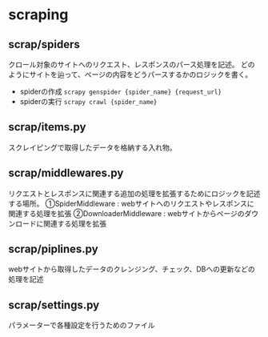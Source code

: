 # scraping

## scrap/spiders
クロール対象のサイトへのリクエスト、レスポンスのパース処理を記述。
どのようにサイトを辿って、ページの内容をどうパースするかのロジックを書く。
- spiderの作成
`scrapy genspider {spider_name} {request_url}`
- spiderの実行
`scrapy crawl {spider_name}`

## scrap/items.py
スクレイピングで取得したデータを格納する入れ物。

## scrap/middlewares.py
リクエストとレスポンスに関連する追加の処理を拡張するためにロジックを記述する場所。
①SpiderMiddleware : webサイトへのリクエストやレスポンスに関連する処理を拡張
②DownloaderMiddleware : webサイトからページのダウンロードに関連する処理を拡張

## scrap/piplines.py
webサイトから取得したデータのクレンジング、チェック、DBへの更新などの処理を記述

## scrap/settings.py
パラメーターで各種設定を行うためのファイル